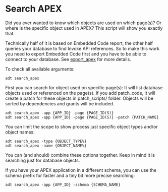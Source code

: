 # Search APEX

Did you ever wanted to know which objects are used on which page(s)?
Or where is the specific object used in APEX? This script will show you exactly that.

Technically half of it is based on Embedded Code report, the other half queries your database to find Invoke API references.
So to make this work you need to export Embedded Code first and you have to be able to connect to your database.
See [export_apex](./export_apex.md) for more details.

To check all available arguments:

```
adt search_apex
```

First you can search for object used on specific page(s):
It will list database objects used or referenced on the page(s).
If you add patch_code, it will create a patch for these objects in patch_scripts/ folder.
Objects will be sorted by dependencies and grants will be included.

```
adt search_apex -app {APP_ID} -page {PAGE_ID(S)}
adt search_apex -app {APP_ID} -page {PAGE_ID(S)} -patch {PATCH_NAME}
```

You can limit the scope to show process just specific object types and/or object names:

```
adt search_apex -type {OBJECT_TYPE%}
adt search_apex -name {OBJECT_NAME%}
```

You can (and should) combine these options together. Keep in mind it is searching just for database objects.

If you have your APEX application in a different schema, you can use the schema prefix for faster and a tiny bit more precise searching:

```
adt search_apex -app {APP_ID} -schema {SCHEMA_NAME}
```
